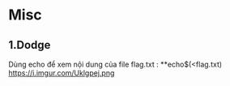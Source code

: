 # Misc 
  ## 1.Dodge
   Dùng echo để xem nội dung của file flag.txt : **echo$(<flag.txt)
   <img>https://i.imgur.com/Uklgpej.png</img>